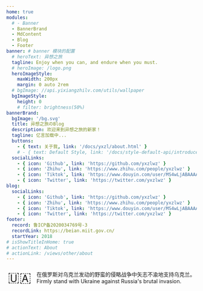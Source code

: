 ```yaml
---
home: true
modules:
  # - Banner
  - BannerBrand
  - MdContent
  - Blog
  - Footer
banner: # banner 模块的配置
  # heroText: 异想之旅
  tagline: Enjoy when you can, and endure when you must.
  # heroImage: /logo.png
  heroImageStyle:
    maxWidth: 200px
    margin: 0 auto 2rem
  # bgImage: //api.yixiangzhilv.com/utils/wallpaper
  bgImageStyle:
    height: 0
    # filter: brightness(50%)
bannerBrand:
  bgImage: '/bg.svg'
  title: 异想之旅のBlog
  description: 欢迎来到异想之旅的新家！
  tagline: 亿言加载中...
  buttons:
    - { text: 关于我, link: '/docs/yxzl/about.html' }
    # - { text: Default Style, link: '/docs/style-default-api/introduce', type: 'plain' }
  socialLinks:
    - { icon: 'Github', link: 'https://github.com/yxzlwz' }
    - { icon: 'Zhihu', link: 'https://www.zhihu.com/people/yxzlwz' }
    - { icon: 'Tiktok', link: 'https://www.douyin.com/user/MS4wLjABAAAAvr2qhC4swqmm4RwbEtvcRFutt_MxKrNptgwxH4eqIK0JQFdyNi-IziTTRbigwPRE' }
    - { icon: 'Twitter', link: 'https://twitter.com/yxzlwz' }
blog:
  socialLinks:
    - { icon: 'Github', link: 'https://github.com/yxzlwz' }
    - { icon: 'Zhihu', link: 'https://www.zhihu.com/people/yxzlwz' }
    - { icon: 'Tiktok', link: 'https://www.douyin.com/user/MS4wLjABAAAAvr2qhC4swqmm4RwbEtvcRFutt_MxKrNptgwxH4eqIK0JQFdyNi-IziTTRbigwPRE' }
    - { icon: 'Twitter', link: 'https://twitter.com/yxzlwz' }
footer:
  record: 鲁ICP备2020034769号-3
  recordLink: https://beian.miit.gov.cn/
  startYear: 2018
# isShowTitleInHome: true
# actionText: About
# actionLink: /views/other/about
---
```


<div style="margin-top: 20px; margin-bottom: -30px; display: flex; align-items: center; justify-content: center;">
<span style="font-size: 2.5em">🇺🇦</span>
<span style="margin-left: 1em">
在俄罗斯对乌克兰发动的野蛮的侵略战争中矢志不渝地支持乌克兰。<br />Firmly stand with Ukraine against Russia's brutal invasion.
</span>
</div>
